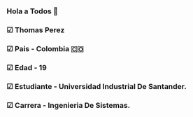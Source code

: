### Hola a Todos 👋
### ☑ Thomas Perez
### ☑ Pais - Colombia 🇨🇴
### ☑ Edad - 19
### ☑ Estudiante - Universidad Industrial De Santander.
### ☑ Carrera - Ingenieria De Sistemas.



<!--
**EpicModoDios/EpicModoDios** is a ✨ _special_ ✨ repository because its `README.md` (this file) appears on your GitHub profile.

Here are some ideas to get you started:

- 🔭 I’m currently working on ...
- 🌱 I’m currently learning ...
- 👯 I’m looking to collaborate on ...
- 🤔 I’m looking for help with ...
- 💬 Ask me about ...
- 📫 How to reach me: ...
- 😄 Pronouns: ...
- ⚡ Fun fact: ...
-->
